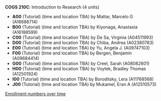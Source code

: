 **COGS 210C**: Introduction to Research (4 units)

- **A00** (Tutorial) (time and location TBA) by Mattar, Marcelo G (A16688714)
- **B00** (Tutorial) (time and location TBA) by Kiyonaga, Anastasia (A16188599)
- **C00** (Tutorial) (time and location TBA) by De Sa, Virginia (A04511993)
- **D00** (Tutorial) (time and location TBA) by Chiba, Andrea (A02380783)
- **E00** (Tutorial) (time and location TBA) by Yu, Angela J. (A09747103)
- **F00** (Tutorial) (time and location TBA) by Bergen, Benjamin (A09684414)
- **G00** (Tutorial) (time and location TBA) by Creel, Sarah (A08082601)
- **H00** (Tutorial) (time and location TBA) by Voytek, Bradley Thomas (A12501924)
- **I00** (Tutorial) (time and location TBA) by Boroditsky, Lera (A11768568)
- **J00** (Tutorial) (time and location TBA) by Mukamel, Eran A (A12510573)

[Enrollment numbers over time](./COGS210C.tsv)
